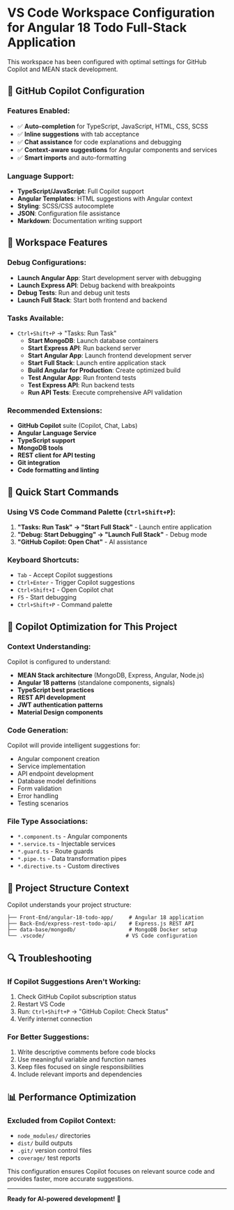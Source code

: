 # VS Code Workspace Configuration for Angular 18 Todo Full-Stack Application

This workspace has been configured with optimal settings for GitHub Copilot and MEAN stack development.

## 🤖 GitHub Copilot Configuration

### Features Enabled:
- ✅ **Auto-completion** for TypeScript, JavaScript, HTML, CSS, SCSS
- ✅ **Inline suggestions** with tab acceptance
- ✅ **Chat assistance** for code explanations and debugging
- ✅ **Context-aware suggestions** for Angular components and services
- ✅ **Smart imports** and auto-formatting

### Language Support:
- **TypeScript/JavaScript**: Full Copilot support
- **Angular Templates**: HTML suggestions with Angular context
- **Styling**: SCSS/CSS autocomplete
- **JSON**: Configuration file assistance
- **Markdown**: Documentation writing support

## 🔧 Workspace Features

### Debug Configurations:
- **Launch Angular App**: Start development server with debugging
- **Launch Express API**: Debug backend with breakpoints
- **Debug Tests**: Run and debug unit tests
- **Launch Full Stack**: Start both frontend and backend

### Tasks Available:
- `Ctrl+Shift+P` → "Tasks: Run Task"
  - **Start MongoDB**: Launch database containers
  - **Start Express API**: Run backend server
  - **Start Angular App**: Launch frontend development server
  - **Start Full Stack**: Launch entire application stack
  - **Build Angular for Production**: Create optimized build
  - **Test Angular App**: Run frontend tests
  - **Test Express API**: Run backend tests
  - **Run API Tests**: Execute comprehensive API validation

### Recommended Extensions:
- **GitHub Copilot** suite (Copilot, Chat, Labs)
- **Angular Language Service**
- **TypeScript support**
- **MongoDB tools**
- **REST client for API testing**
- **Git integration**
- **Code formatting and linting**

## 🚀 Quick Start Commands

### Using VS Code Command Palette (`Ctrl+Shift+P`):
1. **"Tasks: Run Task" → "Start Full Stack"** - Launch entire application
2. **"Debug: Start Debugging" → "Launch Full Stack"** - Debug mode
3. **"GitHub Copilot: Open Chat"** - AI assistance

### Keyboard Shortcuts:
- `Tab` - Accept Copilot suggestions
- `Ctrl+Enter` - Trigger Copilot suggestions
- `Ctrl+Shift+I` - Open Copilot chat
- `F5` - Start debugging
- `Ctrl+Shift+P` - Command palette

## 🎯 Copilot Optimization for This Project

### Context Understanding:
Copilot is configured to understand:
- **MEAN Stack architecture** (MongoDB, Express, Angular, Node.js)
- **Angular 18 patterns** (standalone components, signals)
- **TypeScript best practices**
- **REST API development**
- **JWT authentication patterns**
- **Material Design components**

### Code Generation:
Copilot will provide intelligent suggestions for:
- Angular component creation
- Service implementation
- API endpoint development
- Database model definitions
- Form validation
- Error handling
- Testing scenarios

### File Type Associations:
- `*.component.ts` - Angular components
- `*.service.ts` - Injectable services
- `*.guard.ts` - Route guards
- `*.pipe.ts` - Data transformation pipes
- `*.directive.ts` - Custom directives

## 📁 Project Structure Context

Copilot understands your project structure:
```
├── Front-End/angular-18-todo-app/     # Angular 18 application
├── Back-End/express-rest-todo-api/    # Express.js REST API
├── data-base/mongodb/                 # MongoDB Docker setup
└── .vscode/                          # VS Code configuration
```

## 🔍 Troubleshooting

### If Copilot Suggestions Aren't Working:
1. Check GitHub Copilot subscription status
2. Restart VS Code
3. Run: `Ctrl+Shift+P` → "GitHub Copilot: Check Status"
4. Verify internet connection

### For Better Suggestions:
1. Write descriptive comments before code blocks
2. Use meaningful variable and function names
3. Keep files focused on single responsibilities
4. Include relevant imports and dependencies

## 📊 Performance Optimization

### Excluded from Copilot Context:
- `node_modules/` directories
- `dist/` build outputs
- `.git/` version control files
- `coverage/` test reports

This configuration ensures Copilot focuses on relevant source code and provides faster, more accurate suggestions.

---

**Ready for AI-powered development!** 🚀